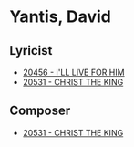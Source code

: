 # Yantis, David

## Lyricist

- [20456 - I'LL LIVE FOR HIM](/hymns/20456.md)
- [20531 - CHRIST THE KING](/hymns/20531.md)

## Composer

- [20531 - CHRIST THE KING](/hymns/20531.md)

